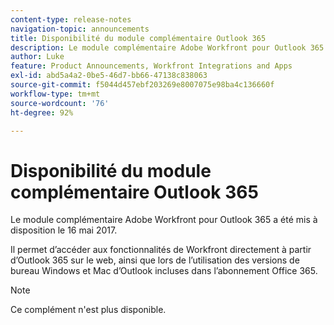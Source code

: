 ```yaml
---
content-type: release-notes
navigation-topic: announcements
title: Disponibilité du module complémentaire Outlook 365
description: Le module complémentaire Adobe Workfront pour Outlook 365 a été mis à disposition le 16 mai 2017.
author: Luke
feature: Product Announcements, Workfront Integrations and Apps
exl-id: abd5a4a2-0be5-46d7-bb66-47138c838063
source-git-commit: f5044d457ebf203269e8007075e98ba4c136660f
workflow-type: tm+mt
source-wordcount: '76'
ht-degree: 92%

---
```


# Disponibilité du module complémentaire Outlook 365

Le module complémentaire Adobe Workfront pour Outlook 365 a été mis à disposition le 16 mai 2017.

Il permet d’accéder aux fonctionnalités de Workfront directement à partir d’Outlook 365 sur le web, ainsi que lors de l’utilisation des versions de bureau Windows et Mac d’Outlook incluses dans l’abonnement Office 365.

>[!NOTE]
>
>Ce complément n&#39;est plus disponible.
